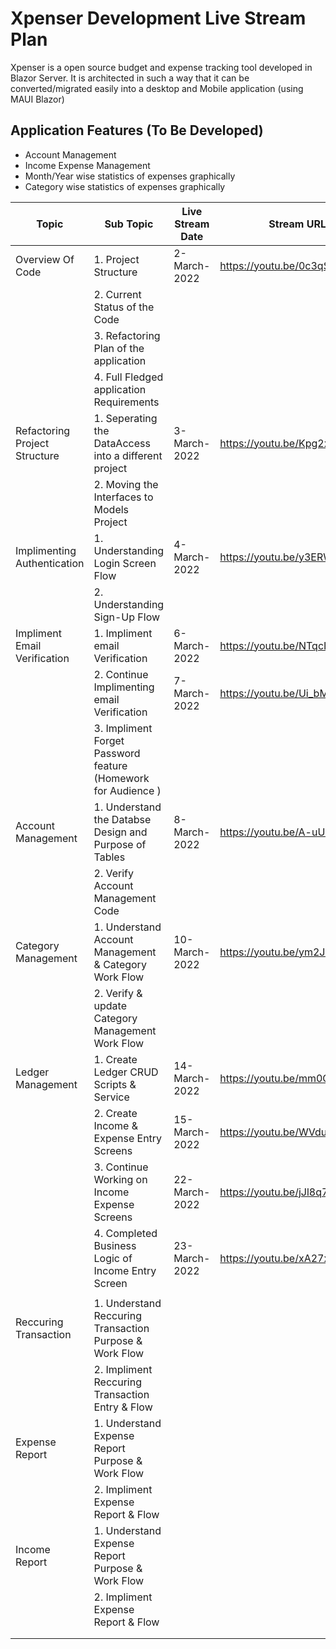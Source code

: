
# Xpenser Development Live Stream Plan 
Xpenser is a open source budget and expense tracking tool developed in Blazor Server. It is architected in such a way that it can be converted/migrated  easily into a desktop and Mobile application (using MAUI Blazor)

## Application Features (To Be Developed)
 - Account Management 
 - Income Expense Management 
 - Month/Year wise statistics of expenses graphically 
 - Category wise statistics of expenses graphically 


| **Topic**                     | **Sub Topic**                                                | **Live Stream Date** | **Stream URL** |
|-------------------------------|--------------------------------------------------------------|----------------------|----------------|
| Overview Of Code              | 1. Project Structure                                         | 2-March-2022         | https://youtu.be/0c3qSTAMPwY                |
|                               | 2. Current Status of the Code                                |                      |                |
|                               | 3. Refactoring Plan of the application                       |                      |                |
|                               | 4. Full Fledged application Requirements                     |                      |                |
| Refactoring Project Structure | 1. Seperating the DataAccess into a different project        | 3-March-2022         | https://youtu.be/Kpg2xRG9LsM               |
|                               | 2. Moving the Interfaces to Models Project                   |                      |                |                                  
| Implimenting Authentication   | 1. Understanding Login Screen Flow                           | 4-March-2022         | https://youtu.be/y3ERWFW_MuY               |
|                               | 2. Understanding Sign-Up Flow                                |                      |                | 
| Impliment Email Verification  | 1. Impliment email Verification                              | 6-March-2022         | https://youtu.be/NTqcIdEU8nk               | 
|                               | 2. Continue Implimenting email Verification                  | 7-March-2022         | https://youtu.be/Ui_bM3L00Pw              | 
|                               | 3. Impliment Forget Password feature (Homework for Audience )| 			          |                | 
| Account Management            | 1.  Understand the Databse Design and Purpose of Tables      | 8-March-2022         | https://youtu.be/A-uUY-PR1gQ               |
|                               | 2.  Verify Account Management Code                  		   |                      |                |
| Category Management           | 1. Understand Account Management & Category  Work Flow       | 10-March-2022         | https://youtu.be/ym2JrRBpToM               |
|                               | 2. Verify & update Category Management Work Flow             |                      |                |
| Ledger Management             | 1. Create Ledger CRUD Scripts & Service                      | 14-March-2022        | https://youtu.be/mm0QYqFVFdE                |
|                               | 2. Create Income & Expense Entry  Screens                    | 15-March-2022        | https://youtu.be/WVdudrBotgA               |
|                               | 3. Continue Working on Income Expense Screens                | 22-March-2022        | https://youtu.be/jJl8q7mgNDs               |
|                               | 4. Completed Business Logic of Income Entry Screen           | 23-March-2022        | https://youtu.be/xA27xvHFXrQ               |
|                               |                                                              |                      |                |
| Reccuring Transaction         | 1. Understand Reccuring Transaction Purpose & Work Flow      |                      |                |
|                               | 2. Impliment Reccuring Transaction Entry & Flow              |                      |                |
| Expense Report                | 1. Understand Expense Report Purpose & Work Flow             |                      |                |
|                               | 2. Impliment Expense Report & Flow                           |                      |                |
| Income Report                 | 1. Understand Expense Report Purpose & Work Flow             |                      |                |
|                               | 2. Impliment Expense Report & Flow                           |                      |                |
|                               |                                                              |                      |                |
|                               |                                                              |                      |                |


 

